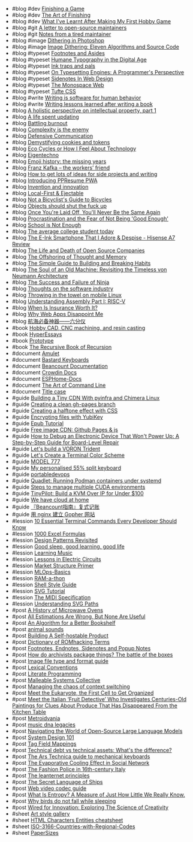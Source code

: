 - #blog #dev [Finishing a Game](https://makegames.tumblr.com/post/1136623767/finishing-a-game)
- #blog #dev [The Art of Finishing](https://www.bytedrum.com/posts/art-of-finishing/)
- #blog #dev [What I've Learnt After Making My First Hobby Game](https://ruoyusun.com/2018/06/15/guide-for-non-game-dev.html)
- #blog #git [A letter to open-source maintainers](https://xuanwo.io/2024/10-a-letter-to-open-source-maintainers/)
- #blog #git [Notes from a tired maintainer](https://github.com/pi0/tired-maintainer)
- #blog #image [Dithering in Photoshop](http://abductedplatypus.com/tools/2017/04/14/dither-brushes.html)
- #blog #image [Image Dithering: Eleven Algorithms and Source Code](https://tannerhelland.com/2012/12/28/dithering-eleven-algorithms-source-code.html)
- #blog #typeset [Footnotes and Asides](https://www.publisha.org/papers/footnotes/)
- #blog #typeset [Humane Typography in the Digital Age](https://matejlatin.github.io/Gutenberg/example2/)
- #blog #typeset [Ink traps and pals](https://tosche.net/blog/ink-traps-and-pals)
- #blog #typeset [On Typesetting Engines: A Programmer's Perspective](https://blog.ppresume.com/posts/on-typesetting-engines)
- #blog #typeset [Sidenotes In Web Design](https://gwern.net/sidenote)
- #blog #typeset [The Monospace Web](https://owickstrom.github.io/the-monospace-web/)
- #blog #typeset [Tufte CSS](https://edwardtufte.github.io/tufte-css/)
- #blog #write [Writing is software for human behavior](https://linus.coffee/note/writing-behavior/)
- #blog #write [Writing lessons learned after writing a book](https://www.jonashietala.se/blog/2023/11/25/writing_lessons_learned_after_writing_a_book/)
- #blog [A holistic perspective on intellectual property, part 1](https://drewdevault.com/2025/02/13/2025-02-13-On-intellectual-property.html)
- #blog [A life spent updating](https://www.city17.xyz/a-life-spent-updating)
- #blog [Battling burnout](https://www.jonashietala.se/blog/2023/03/14/battling_burnout/)
- #blog [Complexity is the enemy](https://neugierig.org/software/blog/2011/04/complexity.html)
- #blog [Defensive Communication](https://reagle.org/joseph/2010/conflict/media/gibb-defensive-communication.html)
- #blog [Demystifying cookies and tokens](https://tommihovi.com/2024/05/demystifying-cookies-and-tokens/)
- #blog [Eco Cycles or How I Feel About Technology](https://maksimizmaylov.com/writing/eco-cycles/)
- #blog [Eigentechno](https://www.isik.dev/posts/Eigentechno.html)
- #blog [Emoji history: the missing years](https://blog.gingerbeardman.com/2024/05/10/emoji-history-the-missing-years/)
- #blog [Franz Kafka – the workers’ friend](https://marywcraig.com/2018/01/14/franz-kafka-the-workers-friend/)
- #blog [How to get lots of ideas for side projects and writing](https://linus.coffee/note/having-ideas)
- #blog [Introducing PPResume PWA](https://blog.ppresume.com/posts/introducing-ppresume-pwa)
- #blog [Invention and innovation](https://linus.coffee/note/innovation)
- #blog [Local-First & Ejectable](https://thymer.com/local-first-ejectable)
- #blog [Not a Bicyclist's Guide to Bicycles](https://www.lambdalatitudinarians.org/techblog/2024/11/14/not-a-bicyclists-guide-to-bicycles/)
- #blog [Objects should shut the fuck up](https://dustri.org/b/objects-should-shut-the-fuck-up.html)
- #blog [Once You're Laid Off, You'll Never Be the Same Again](https://mertbulan.com/2025/01/26/once-you-are-laid-off-you-will-never-be-the-same-again/)
- #blog [Procrastination and the Fear of Not Being 'Good Enough'](https://swapnilchauhan.com/blog/procrastination-and-the-fear-of-not-being-good-enough)
- #blog [School is Not Enough](https://map.simonsarris.com/p/school-is-not-enough)
- #blog [The average college student today](https://hilariusbookbinder.substack.com/p/the-average-college-student-today)
- #blog [The E-Ink Smartphone That I Adore & Despise - Hisense A7 Review](https://chuck.is/a7/)
- #blog [The Life and Death of Open Source Companies](https://lucumr.pocoo.org/2023/12/25/life-and-death-of-open-source/)
- #blog [The Offshoring of Thought and Memory](https://www.multiverses.xyz/facts/the-offshoring-of-thought-and-memory/)
- #blog [The Simple Guide to Building and Breaking Habits](https://alexy.tech/posts/the-simple-guide-to-building-and-breaking-habits/)
- #blog [The Soul of an Old Machine: Revisiting the Timeless von Neumann Architecture](https://ankush.dev/p/neumann_architecture)
- #blog [The Success and Failure of Ninja](https://neugierig.org/software/blog/2020/05/ninja.html)
- #blog [Thoughts on the software industry](https://linus.coffee/note/software-industry)
- #blog [Throwing in the towel on mobile Linux](https://drewdevault.com/2023/06/16/Mobile-linux-retrospective.html)
- #blog [Understanding Assembly Part I: RISC-V](https://mcyoung.xyz/2021/11/29/assembly-1)
- #blog [When Is Insurance Worth It?](https://entropicthoughts.com/when-is-insurance-worth-it)
- #blog [Why Web Apps Disappoint Me](https://entropicthoughts.com/why-web-apps-disappoint-me)
- #blog [航海必备神器——六分仪](https://fermi.ink/posts/2025/04/23/01/)
- #book [Hobby CAD, CNC machining, and resin casting](https://lcamtuf.coredump.cx/gcnc/full/)
- #book [HyperEssays](https://hyperessays.net/)
- #book [Prototype](https://gameprogrammingpatterns.com/prototype.html)
- #book [The Recursive Book of Recursion](https://inventwithpython.com/recursion/)
- #document [Amulet](http://www.amulet.xyz/doc)
- #document [Bastard Keyboards](https://docs.bastardkb.com/)
- #document [Beancount Documentation](https://beancount.github.io/docs/index.html)
- #document [Crowdin Docs](https://support.crowdin.com)
- #document [ESPHome-Docs](https://github.com/esphome/esphome-docs)
- #document [The Art of Command Line](https://github.com/jlevy/the-art-of-command-line)
- #document [Title case](https://www.wikiwand.com/en/articles/Title_case)
- #guide [Building a Tiny CDN With pyinfra and Chimera Linux](https://www.wezm.net/v2/posts/2024/tiny-cdn/)
- #guide [Creating a clean gh-pages branch](https://gist.github.com/ramnathv/2227408)
- #guide [Creating a halftone effect with CSS](https://leanrada.com/notes/pure-css-halftone)
- #guide [Encrypting files with YubiKey](https://hive.blog/software/@m-san/encrypting-files-with-yubikey)
- #guide [Epub Tutorial](https://gist.github.com/stormwild/86673836eb6153e6ab2e65b4353a289e)
- #guide [Free image CDN: Github Pages & js](https://transloadit.com/devtips/free-image-cdn-setup-with-github-pages-javascript-cdn/)
- #guide [How to Debug an Electronic Device That Won't Power Up: A Step-by-Step Guide for Board-Level Repair](https://omid.dev/2024/10/14/how-to-debug-an-electronic-device-that-wont-power-up-a-step-by-step-guide-for-board-level-repair/)
- #guide [Let's build a VORON Trident](https://www.jonashietala.se/series/voron_trident/)
- #guide [Let's Create a Terminal Color Scheme](https://hamvocke.com/blog/lets-create-a-terminal-color-scheme/)
- #guide [MODEL 777](https://www.lucaiaconistewart.com/model-777)
- #guide [My personalised 55% split keyboard](https://leanrada.com/notes/my-personalised-keyboard/)
- #guide [portabledevops](https://github.com/robertluwang/portabledevops)
- #guide [Quadlet: Running Podman containers under systemd](https://mo8it.com/blog/quadlet/)
- #guide [Steps to manage multiple CUDA environments](https://gist.github.com/garg-aayush/156ec6ddda3d62e2c0ddad00b7e66956)
- #guide [TinyPilot: Build a KVM Over IP for Under $100](https://mtlynch.io/tinypilot/)
- #guide [We have cloud at home](https://nielscautaerts.xyz/we-have-cloud-at-home.html)
- #guide [『Beancount指南』复式记账](https://fermi.ink/posts/2023/05/31/01/)
- #guide [用 nginx 建立 Gopher 网站](https://lantian.pub/article/modify-website/serve-gopher-with-nginx.lantian/)
- #lession [10 Essential Terminal Commands Every Developer Should Know](https://www.trevorlasn.com/blog/10-essential-terminal-commands-every-developer-should-know)
- #lession [1000 Excel Formulas](https://exceljet.net/formulas)
- #lession [Design Patterns Revisited](https://gameprogrammingpatterns.com/design-patterns-revisited.html)
- #lession [Good sleep, good learning, good life](https://super-memory.com/articles/sleep.htm)
- #lession [Learning Music](https://learningmusic.ableton.com/)
- #lession [Lessons in Electric Circuits](https://www.allaboutcircuits.com/textbook/)
- #lession [Market Structure Primer](https://primer.prooftrading.com/)
- #lession [MLOps-Basics](https://github.com/graviraja/MLOps-Basics)
- #lession [RAM-a-thon](https://ram-a-thon.vercel.app/)
- #lession [Shell Style Guide](https://google.github.io/styleguide/shellguide.html)
- #lession [SVG Tutorial](https://svg-tutorial.com/)
- #lession [The MIDI Specification](http://midi.teragonaudio.com/tech/midispec.htm)
- #lession [Understanding SVG Paths](https://www.nan.fyi/svg-paths)
- #post [A History of Microwave Ovens](https://taylor.town/history-of-microwave-ovens)
- #post [All Estimations Are Wrong, But None Are Useful](https://newsletter.techworld-with-milan.com/p/all-estimations-are-wrong-but-none)
- #post [An Algorithm for a Better Bookshelf](https://cacm.acm.org/news/an-algorithm-for-a-better-bookshelf/)
- #post [animal sounds](https://pudding.cool/2025/03/language/)
- #post [Building A Self-hostable Product](https://fusionauth.io/blog/building-self-hostable-application)
- #post [Dictionary of ROMhacking Terms](https://www.romhacking.net/dictionary)
- #post [Footnotes, Endnotes, Sidenotes and Popup Notes](https://www.publisha.org/pages/footnotes/)
- #post [How do archivists package things? The battle of the boxes](https://peelarchivesblog.com/2024/09/10/how-do-archivists-package-things-the-battle-of-the-boxes/)
- #post [Image file type and format guide](https://developer.mozilla.org/en-US/docs/Web/Media/Formats/Image_types)
- #post [Lexical Conventions](https://www.lua.org/manual/5.4/manual.html#3.1)
- #post [Literate Programming](http://www.literateprogramming.com/index.html)
- #post [Malleable Systems Collective](https://malleable.systems/)
- #post [Managing the chaos of context switching](https://leaddev.com/process/managing-chaos-context-switching)
- #post [Meet the Eukaryote, the First Cell to Get Organized](https://www.quantamagazine.org/meet-the-eukaryote-the-first-cell-to-get-organized-20241028/)
- #post [Meet the Italian ‘Fruit Detective’ Who Investigates Centuries-Old Paintings for Clues About Produce That Has Disappeared From the Kitchen Table](https://www.smithsonianmag.com/arts-culture/meet-italian-fruit-detective-who-investigates-centuries-old-paintings-clues-produce-180985227/)
- #post [Metroidvania](https://en.wikipedia.org/wiki/Metroidvania?useskin=vector#Alternative_terminology)
- #post [music dna legacies](https://pudding.cool/2025/04/music-dna/)
- #post [Navigating the World of Open-Source Large Language Models](https://www.bentoml.com/blog/navigating-the-world-of-large-language-models)
- #post [System Design 101](https://github.com/ByteByteGoHq/system-design-101)
- #post [Tag Field Mappings](https://docs.mp3tag.de/mapping/)
- #post [Technical debt vs technical assets: What's the difference?](https://liblab.com/blog/accruing-technical-assets-vs-paying-off-technical-debt)
- #post [The Ars Technica guide to mechanical keyboards](https://arstechnica.com/gadgets/2022/03/the-ars-technica-guide-to-mechanical-keyboards/)
- #post [The Evaporative Cooling Effect in Social Network](https://blogs.cornell.edu/info2040/2015/10/14/the-evaporative-cooling-effect-in-social-network/)
- #post [The Fashion Police in 16th-century Italy](https://www.medievalists.net/2014/10/fashion-police-16th-century-italy/)
- #post [The leanternet principles](https://www.leanternet.com/)
- #post [The Secret Language of Ships](https://hakaimagazine.com/videos-visuals/the-secret-language-of-ships/)
- #post [Web video codec guide](https://developer.mozilla.org/en-US/docs/Web/Media/Formats/Video_codecs)
- #post [What Is Entropy? A Measure of Just How Little We Really Know.](https://www.quantamagazine.org/what-is-entropy-a-measure-of-just-how-little-we-really-know-20241213/)
- #post [Why birds do not fall while sleeping](https://news.cnrs.fr/articles/why-birds-do-not-fall-while-sleeping)
- #post [Wired for Innovation: Exploring The Science of Creativity](https://www.growthengineering.co.uk/wired-for-innovation-exploring-the-science-of-creativity/)
- #sheet [Art style gallery](https://airtable.com/appGc7YdwCFVYwTK8/shrY4CRFRaIhLjiBe/tbldCHol3ABwHG9ex)
- #sheet [HTML Characters Entities cheatsheet](https://cheatsheets.zip/html-char)
- #sheet [ISO-3166-Countries-with-Regional-Codes](https://github.com/lukes/ISO-3166-Countries-with-Regional-Codes/blob/master/all/all.csv)
- #sheet [PaperSizes](https://papersizes.io/)